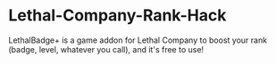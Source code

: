# Lethal-Company-Rank-Hack
LethalBadge+ is a game addon for Lethal Company to boost your rank (badge, level, whatever you call), and it's free to use!
